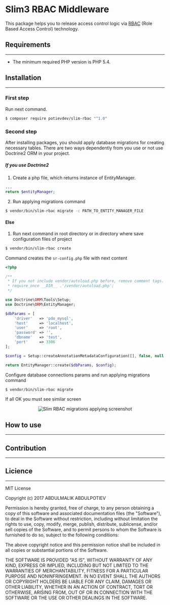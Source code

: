 # Slim3 RBAC Middleware


This package helps you to release access control logic via [RBAC](https://en.wikipedia.org/wiki/Role-based_access_control) (Role Based Access Control) technology.

## Requirements
___
- The minimum required PHP version is PHP 5.4.

## Installation
___
### First step
Run next command.
```sh
$ composer require potievdev/slim-rbac "^1.0"
```
### Second step
After installing packages, you should apply database migrations for creating necessary tables. There are two ways dependently from you use or not use Doctrine2 ORM in your project.

##### If you use  Doctrine2
1. Create a php file, which returns instance of EntityManager.
```php
...
return $entityManager;
```
2. Run applying migrations command
```sh
$ vendor/bin/slim-rbac migrate -c PATH_TO_ENTITY_MANAGER_FILE
```
#### Else
1. Run next command in root directory or in directory where save configuration files of project
```sh
$ vendor/bin/slim-rbac create
```
Command creates the `sr-config.php` file with next content
```php
<?php

/**
 * If you not include vendor/autoload.php before, remove comment tags.
 * require_once __DIR__ .'/vendor/autoload.php';
 */

use Doctrine\ORM\Tools\Setup;
use Doctrine\ORM\EntityManager;

$dbParams = [
    'driver'   => 'pdo_mysql',
    'host'     => 'localhost',
    'user'     => 'root',
    'password' => '',
    'dbname'   => 'test',
    'port'     => 3306
];

$config = Setup::createAnnotationMetadataConfiguration([], false, null, null, false);

return EntityManager::create($dbParams, $config);
```
Configure database connections params and run applying migrations command
```sh
$ vendor/bin/slim-rbac migrate
```
If all OK you must see similar screen
<p align="center">
    <img src="https://yadi.sk/i/_FCfUL5J3QsQC7" alt="Slim RBAC migrations applying screenshot" />
</p>

## How to use
___

## Contribution
___

## Licience
___
MIT License

Copyright (c) 2017 ABDULMALIK ABDULPOTIEV

Permission is hereby granted, free of charge, to any person obtaining a copy
of this software and associated documentation files (the "Software"), to deal
in the Software without restriction, including without limitation the rights
to use, copy, modify, merge, publish, distribute, sublicense, and/or sell
copies of the Software, and to permit persons to whom the Software is
furnished to do so, subject to the following conditions:

The above copyright notice and this permission notice shall be included in all
copies or substantial portions of the Software.

THE SOFTWARE IS PROVIDED "AS IS", WITHOUT WARRANTY OF ANY KIND, EXPRESS OR
IMPLIED, INCLUDING BUT NOT LIMITED TO THE WARRANTIES OF MERCHANTABILITY,
FITNESS FOR A PARTICULAR PURPOSE AND NONINFRINGEMENT. IN NO EVENT SHALL THE
AUTHORS OR COPYRIGHT HOLDERS BE LIABLE FOR ANY CLAIM, DAMAGES OR OTHER
LIABILITY, WHETHER IN AN ACTION OF CONTRACT, TORT OR OTHERWISE, ARISING FROM,
OUT OF OR IN CONNECTION WITH THE SOFTWARE OR THE USE OR OTHER DEALINGS IN THE
SOFTWARE.

